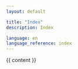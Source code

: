 ```yaml
---
layout: default

title: "Index"
description: Index

language: en
language_reference: index
---
```

<div class="home">
  <section class="content my-8">
    {{ content }}
  </section>
</div>
